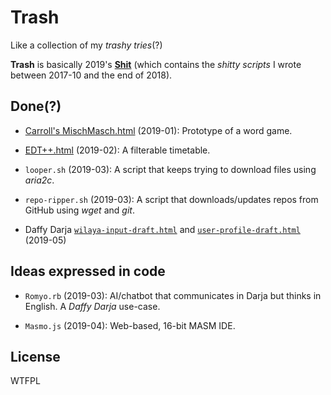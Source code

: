 # Trash
Like a collection of my *trashy tries*(?)

**Trash** is basically 2019's **[Shit][]** (which contains the *shitty scripts* I wrote between 2017-10 and the end of 2018).

## Done(?)
- [Carroll's MischMasch.html](https://dreamski21.github.io/trash/2019-01/mischmasch.html) (2019-01): Prototype of a word game.

- [EDT++.html](https://dreamski21.github.io/trash/2019-02/edt++.html) (2019-02): A filterable timetable.

- `looper.sh` (2019-03): A script that keeps trying to download files using *aria2c*.

- `repo-ripper.sh` (2019-03): A script that downloads/updates repos from GitHub using *wget* and *git*.

- Daffy Darja [`wilaya-input-draft.html`](https://dreamski21.github.io/trash/2019-05/wilaya-input-draft.html) and [`user-profile-draft.html`](https://dreamski21.github.io/trash/2019-05/wilaya-input-draft.html) (2019-05)

## Ideas expressed in code
- `Romyo.rb` (2019-03): AI/chatbot that communicates in Darja but thinks in English. A *Daffy Darja* use-case.

- `Masmo.js` (2019-04): Web-based, 16-bit MASM IDE.

## License
WTFPL

[shit]: https://github.com/dreamski21/shit
